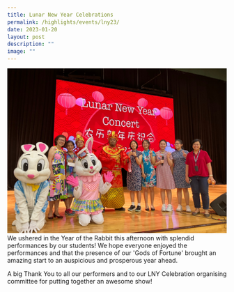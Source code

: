 ```yaml
---
title: Lunar New Year Celebrations
permalink: /highlights/events/lny23/
date: 2023-01-20
layout: post
description: ""
image: ""
---
```

![](/images/2023%20cny%20(1).jpeg)
We ushered in the Year of the Rabbit this afternoon with splendid performances by our students! We hope everyone enjoyed the performances and that the presence of our 'Gods of Fortune' brought an amazing start to an auspicious and prosperous year ahead. 

A big Thank You to all our performers and to our LNY Celebration organising committee for putting together an awesome show!